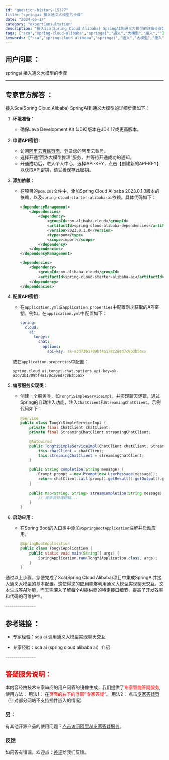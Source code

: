 ```yaml
---
id: "question-history-15327"
title: "springai 接入通义大模型的步骤"
date: "2024-06-17"
category: "expertConsultation"
description: "接入Sca(Spring Cloud Alibaba) SpringAI到通义大模型的详细步骤如下：1. **环境准备**：   - 确保Java Development Kit (JDK)版本在JDK 17或更高版本。2. **申请API密钥**：   - 访问[阿里云百炼页面](https://"
tags: ["sca","spring-cloud-alibaba","springai","通义","大模型","接入",""]
keywords: ["sca","spring-cloud-alibaba","springai","通义","大模型","接入",""]
---
```


## 用户问题 ： 
 springai 接入通义大模型的步骤  

---------------
## 专家官方解答 ：

接入Sca(Spring Cloud Alibaba) SpringAI到通义大模型的详细步骤如下：

1. **环境准备**：
   - 确保Java Development Kit (JDK)版本在JDK 17或更高版本。

2. **申请API密钥**：
   - 访问[阿里云百炼页面](https://www.aliyun.com/product/bailian)，登录您的阿里云账号。
   - 选择开通“百炼大模型推理”服务，并等待开通成功的通知。
   - 开通成功后，进入个人中心，选择API-KEY，点击【创建新的API-KEY】以获取API密钥，请妥善保存此密钥。

3. **添加依赖**：
   - 在项目的`pom.xml`文件中，添加Spring Cloud Alibaba 2023.0.1.0版本的依赖，以及`spring-cloud-starter-alibaba-ai`依赖。具体代码如下：
     ```xml
     <dependencyManagement>
         <dependencies>
             <dependency>
                 <groupId>com.alibaba.cloud</groupId>
                 <artifactId>spring-cloud-alibaba-dependencies</artifactId>
                 <version>2023.0.1.0</version>
                 <type>pom</type>
                 <scope>import</scope>
             </dependency>
         </dependencies>
     </dependencyManagement>
     
     <dependencies>
         <dependency>
             <groupId>com.alibaba.cloud</groupId>
             <artifactId>spring-cloud-starter-alibaba-ai</artifactId>
         </dependency>
     </dependencies>
     ```

4. **配置API密钥**：
   - 在`application.yml`或`application.properties`中配置刚才获取的API密钥。例如，在`application.yml`中配置如下：
     ```yaml
     spring:
       cloud:
         ai:
           tongyi:
             chat:
               options:
                 api-key: sk-a3d73b1709bf4a178c28ed7c8b3b5axx
     ```
   或在`application.properties`中配置：
     ```
     spring.cloud.ai.tongyi.chat.options.api-key=sk-a3d73b1709bf4a178c28ed7c8b3b5axx
     ```

5. **编写服务实现类**：
   - 创建一个服务类，如`TongYiSimpleServiceImpl`，并实现聊天逻辑。通过Spring的自动注入功能，注入`ChatClient`和`StreamingChatClient`。示例代码如下：
     ```java
     @Service
     public class TongYiSimpleServiceImpl {
         private final ChatClient chatClient;
         private final StreamingChatClient streamingChatClient;
         
         @Autowired
         public TongYiSimpleServiceImpl(ChatClient chatClient, StreamingChatClient streamingChatClient) {
             this.chatClient = chatClient;
             this.streamingChatClient = streamingChatClient;
         }
         
         public String completion(String message) {
             Prompt prompt = new Prompt(new UserMessage(message));
             return chatClient.call(prompt).getResult().getOutput().getContent();
         }
         
         public Map<String, String> streamCompletion(String message) {
             // 异步流处理逻辑...
         }
     }
     ```

6. **启动应用**：
   - 在Spring Boot的入口类中添加`@SpringBootApplication`注解并启动应用。
     ```java
     @SpringBootApplication
     public class TongYiApplication {
         public static void main(String[] args) {
             SpringApplication.run(TongYiApplication.class, args);
         }
     }
     ```

通过以上步骤，您便完成了Sca(Spring Cloud Alibaba)项目中集成SpringAI并接入通义大模型的基本配置。这使得您的应用能够利用通义大模型实现聊天交互、文本生成等AI功能，而无需深入了解每个AI提供商的特定接口细节，提高了开发效率和代码的可维护性。


<font color="#949494">---------------</font> 


## 参考链接 ：

* 专家经验：sca ai 调用通义大模型实现聊天交互 
 
 * 专家经验：sca ai (spring cloud alibaba ai）介绍 


 <font color="#949494">---------------</font> 
 


## <font color="#FF0000">答疑服务说明：</font> 

本内容经由技术专家审阅的用户问答的镜像生成，我们提供了<font color="#FF0000">专家智能答疑服务</font>,使用方法：
用法1： 在<font color="#FF0000">页面的右下的浮窗”专家答疑“</font>。
用法2： 点击[专家答疑页](https://answer.opensource.alibaba.com/docs/intro)（针对部分网站不支持插件嵌入的情况）
### 另：


有其他开源产品的使用问题？[点击访问阿里AI专家答疑服务](https://answer.opensource.alibaba.com/docs/intro)。
### 反馈
如问答有错漏，欢迎点：[差评](https://ai.nacos.io/user/feedbackByEnhancerGradePOJOID?enhancerGradePOJOId=15602)给我们反馈。
